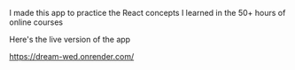 I made this app to practice the React concepts I learned in the 50+ hours of online courses

Here's the live version of the app

<a href="https://dream-wed.onrender.com/" target="_blank" >https://dream-wed.onrender.com/</a>
